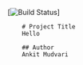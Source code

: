 [![Build Status](https://img.shields.io/badge/build-passing-brightgreen?style=plastic)]

        # Project Title
        Hello

        ## Author
        Ankit Mudvari
